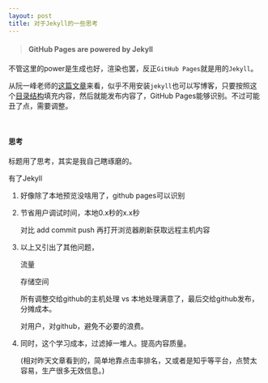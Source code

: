 ```yaml
---
layout: post
title: 对于Jekyll的一些思考
---
```



> #### GitHub Pages are powered by Jekyll

不管这里的power是生成也好，渲染也罢，反正`GitHub Pages`就是用的`Jekyll`。

从阮一峰老师的[这篇文章](http://ruanyifeng.com/blog/2012/08/blogging_with_jekyll.html)来看，似乎不用安装`jekyll`也可以写博客，只要按照这个[目录结构](https://jekyllrb.com/docs/structure/)填充内容，然后就能发布内容了，GitHub Pages能够识别。不过可能丑了点，需要调整。

<br/>

#### 思考

标题用了思考，其实是我自己瞎琢磨的。

有了Jekyll


1. 好像除了本地预览没啥用了，github pages可以识别

2. 节省用户调试时间，本地0.x秒的x.x秒

	对比 add commit push 再打开浏览器刷新获取远程主机内容

3. 以上又引出了其他问题，

	流量
	
	存储空间
	
	所有调整交给github的主机处理 vs 本地处理满意了，最后交给github发布，分摊成本。

	对用户，对github，避免不必要的浪费。
	
4. 同时，这个学习成本，过滤掉一堆人。提高内容质量。

	(相对昨天文章看到的，简单地靠点击率排名，又或者是知乎等平台，点赞太容易，生产很多无效信息。)





